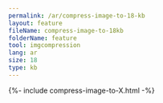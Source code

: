 ```yaml
---
permalink: /ar/compress-image-to-18-kb
layout: feature
fileName: compress-image-to-18kb
folderName: feature
tool: imgcompression
lang: ar
size: 18
type: kb
---
```


{%- include compress-image-to-X.html -%}
